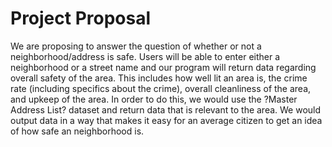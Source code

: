 # Project Proposal

We are proposing to answer the question of whether or not a neighborhood/address is safe. Users will be able to enter either a neighborhood or a street name and our program will return data regarding overall safety of the area. This includes how well lit an area is, the crime rate (including specifics about the crime), overall cleanliness of the area, and upkeep of the area. In order to do this, we would use the ?Master Address List? dataset and return data that is relevant to the area. We would output data in a way that makes it easy for an average citizen to get an idea of how safe an neighborhood is.